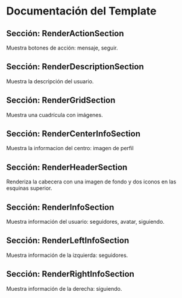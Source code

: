 # Documentación del Template

## Sección: RenderActionSection
Muestra botones de acción: mensaje, seguir.

## Sección: RenderDescriptionSection
Muestra la descripción del usuario.

## Sección: RenderGridSection
Muestra una cuadrícula con imágenes.

## Sección: RenderCenterInfoSection
Muestra la informacion del centro: imagen de perfil

## Sección: RenderHeaderSection
Renderiza la cabecera con una imagen de fondo y dos iconos en las esquinas superior.

## Sección: RenderInfoSection
Muestra información del usuario: seguidores, avatar, siguiendo.

## Sección: RenderLeftInfoSection
Muestra información de la izquierda: seguidores.

## Sección: RenderRightInfoSection
Muestra información de la derecha: siguiendo.


